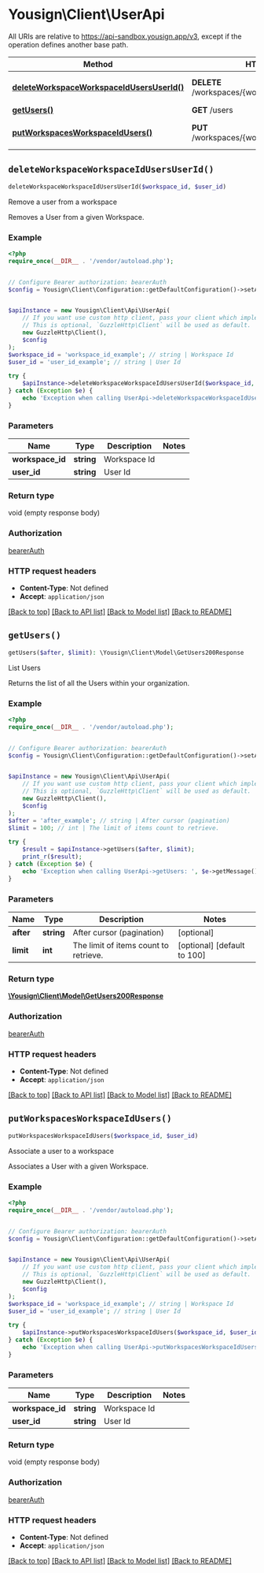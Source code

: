 # Yousign\Client\UserApi

All URIs are relative to https://api-sandbox.yousign.app/v3, except if the operation defines another base path.

| Method | HTTP request | Description |
| ------------- | ------------- | ------------- |
| [**deleteWorkspaceWorkspaceIdUsersUserId()**](UserApi.md#deleteWorkspaceWorkspaceIdUsersUserId) | **DELETE** /workspaces/{workspaceId}/users/{userId} | Remove a user from a workspace |
| [**getUsers()**](UserApi.md#getUsers) | **GET** /users | List Users |
| [**putWorkspacesWorkspaceIdUsers()**](UserApi.md#putWorkspacesWorkspaceIdUsers) | **PUT** /workspaces/{workspaceId}/users/{userId} | Associate a user to a workspace |


## `deleteWorkspaceWorkspaceIdUsersUserId()`

```php
deleteWorkspaceWorkspaceIdUsersUserId($workspace_id, $user_id)
```

Remove a user from a workspace

Removes a User from a given Workspace.

### Example

```php
<?php
require_once(__DIR__ . '/vendor/autoload.php');


// Configure Bearer authorization: bearerAuth
$config = Yousign\Client\Configuration::getDefaultConfiguration()->setAccessToken('YOUR_ACCESS_TOKEN');


$apiInstance = new Yousign\Client\Api\UserApi(
    // If you want use custom http client, pass your client which implements `GuzzleHttp\ClientInterface`.
    // This is optional, `GuzzleHttp\Client` will be used as default.
    new GuzzleHttp\Client(),
    $config
);
$workspace_id = 'workspace_id_example'; // string | Workspace Id
$user_id = 'user_id_example'; // string | User Id

try {
    $apiInstance->deleteWorkspaceWorkspaceIdUsersUserId($workspace_id, $user_id);
} catch (Exception $e) {
    echo 'Exception when calling UserApi->deleteWorkspaceWorkspaceIdUsersUserId: ', $e->getMessage(), PHP_EOL;
}
```

### Parameters

| Name | Type | Description  | Notes |
| ------------- | ------------- | ------------- | ------------- |
| **workspace_id** | **string**| Workspace Id | |
| **user_id** | **string**| User Id | |

### Return type

void (empty response body)

### Authorization

[bearerAuth](../../README.md#bearerAuth)

### HTTP request headers

- **Content-Type**: Not defined
- **Accept**: `application/json`

[[Back to top]](#) [[Back to API list]](../../README.md#endpoints)
[[Back to Model list]](../../README.md#models)
[[Back to README]](../../README.md)

## `getUsers()`

```php
getUsers($after, $limit): \Yousign\Client\Model\GetUsers200Response
```

List Users

Returns the list of all the Users within your organization.

### Example

```php
<?php
require_once(__DIR__ . '/vendor/autoload.php');


// Configure Bearer authorization: bearerAuth
$config = Yousign\Client\Configuration::getDefaultConfiguration()->setAccessToken('YOUR_ACCESS_TOKEN');


$apiInstance = new Yousign\Client\Api\UserApi(
    // If you want use custom http client, pass your client which implements `GuzzleHttp\ClientInterface`.
    // This is optional, `GuzzleHttp\Client` will be used as default.
    new GuzzleHttp\Client(),
    $config
);
$after = 'after_example'; // string | After cursor (pagination)
$limit = 100; // int | The limit of items count to retrieve.

try {
    $result = $apiInstance->getUsers($after, $limit);
    print_r($result);
} catch (Exception $e) {
    echo 'Exception when calling UserApi->getUsers: ', $e->getMessage(), PHP_EOL;
}
```

### Parameters

| Name | Type | Description  | Notes |
| ------------- | ------------- | ------------- | ------------- |
| **after** | **string**| After cursor (pagination) | [optional] |
| **limit** | **int**| The limit of items count to retrieve. | [optional] [default to 100] |

### Return type

[**\Yousign\Client\Model\GetUsers200Response**](../Model/GetUsers200Response.md)

### Authorization

[bearerAuth](../../README.md#bearerAuth)

### HTTP request headers

- **Content-Type**: Not defined
- **Accept**: `application/json`

[[Back to top]](#) [[Back to API list]](../../README.md#endpoints)
[[Back to Model list]](../../README.md#models)
[[Back to README]](../../README.md)

## `putWorkspacesWorkspaceIdUsers()`

```php
putWorkspacesWorkspaceIdUsers($workspace_id, $user_id)
```

Associate a user to a workspace

Associates a User with a given Workspace.

### Example

```php
<?php
require_once(__DIR__ . '/vendor/autoload.php');


// Configure Bearer authorization: bearerAuth
$config = Yousign\Client\Configuration::getDefaultConfiguration()->setAccessToken('YOUR_ACCESS_TOKEN');


$apiInstance = new Yousign\Client\Api\UserApi(
    // If you want use custom http client, pass your client which implements `GuzzleHttp\ClientInterface`.
    // This is optional, `GuzzleHttp\Client` will be used as default.
    new GuzzleHttp\Client(),
    $config
);
$workspace_id = 'workspace_id_example'; // string | Workspace Id
$user_id = 'user_id_example'; // string | User Id

try {
    $apiInstance->putWorkspacesWorkspaceIdUsers($workspace_id, $user_id);
} catch (Exception $e) {
    echo 'Exception when calling UserApi->putWorkspacesWorkspaceIdUsers: ', $e->getMessage(), PHP_EOL;
}
```

### Parameters

| Name | Type | Description  | Notes |
| ------------- | ------------- | ------------- | ------------- |
| **workspace_id** | **string**| Workspace Id | |
| **user_id** | **string**| User Id | |

### Return type

void (empty response body)

### Authorization

[bearerAuth](../../README.md#bearerAuth)

### HTTP request headers

- **Content-Type**: Not defined
- **Accept**: `application/json`

[[Back to top]](#) [[Back to API list]](../../README.md#endpoints)
[[Back to Model list]](../../README.md#models)
[[Back to README]](../../README.md)
